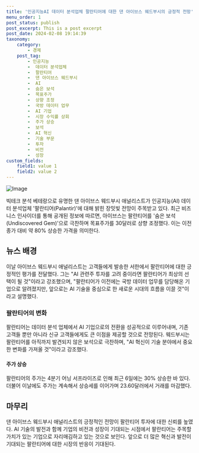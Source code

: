 ```yaml
---
title: '인공지능AI 데이터 분석업체 팔란티어에 대한 댄 아이브스 웨드부시의 긍정적 전망'
menu_order: 1
post_status: publish
post_excerpt: This is a post excerpt
post_date: 2024-02-08 19:14:39
taxonomy:
    category:
        - 경제
    post_tag:
        - 인공지능
        -  데이터 분석업체
        -  팔란티어
        -  댄 아이브스 웨드부시
        -  AI
        -  숨은 보석
        -  목표주가
        -  상향 조정
        -  국방 데이터 업무
        -  AI 기업
        -  시장 수익률 상회
        -  주가 상승
        -  보석
        -  AI 혁신
        -  기술 부문
        -  투자
        -  비전
        -  성장
custom_fields:
    field1: value 1
    field2: value 2
---
```


![Image](https://imgnews.pstatic.net/image/215/2024/02/08/A202402080079_1_20240208094003838.jpg?type=w647)

빅테크 분석 베테랑으로 유명한 댄 아이브스 웨드부시 애널리스트가 인공지능(AI) 데이터 분석업체 '팔란티어(Palantir)'에 대해 밝힌 장밋빛 전망이 주목받고 있다. 최근 비즈니스 인사이더를 통해 공개된 정보에 따르면, 아이브스는 팔란티어를 '숨은 보석(Undiscovered Gem)'으로 극찬하며 목표주가를 30달러로 상향 조정했다. 이는 이전 종가 대비 약 80% 상승한 가격을 의미한다.
## 뉴스 배경
이날 아이브스 웨드부시 애널리스트는 고객들에게 발송한 서한에서 팔란티어에 대한 긍정적인 평가를 전달했다. 그는 "AI 관련주 투자를 고려 중이라면 팔란티어가 최상의 선택이 될 것"이라고 강조했으며, "팔란티어가 이전에는 국방 데이터 업무를 담당해온 기업으로 알려졌지만, 앞으로는 AI 기술을 중심으로 한 새로운 시대의 흐름을 이끌 것"이라고 설명했다.
### 팔란티어의 변화
팔란티어는 데이터 분석 업체에서 AI 기업으로의 전환을 성공적으로 이루어내며, 기존 고객들 뿐만 아니라 신규 고객들에게도 큰 이점을 제공할 것으로 전망된다. 웨드부시는 팔란티어를 아직까지 발견되지 않은 보석으로 극찬하며, "AI 혁신이 기술 분야에서 중요한 변화를 가져올 것"이라고 강조했다.
#### 주가 상승
팔란티어의 주가는 4분기 어닝 서프라이즈로 인해 최근 6일에는 30% 상승한 바 있다. 더불어 이날에도 주가는 계속해서 상승세를 이어가며 23.60달러에서 거래를 마감했다.
## 마무리
댄 아이브스 웨드부시 애널리스트의 긍정적인 전망이 팔란티어 투자에 대한 신뢰를 높였다. AI 기술의 발전과 함께 기업의 비전과 성장이 기대되는 시점에서 팔란티어는 주목할 가치가 있는 기업으로 자리매김하고 있는 것으로 보인다. 앞으로 더 많은 혁신과 발전이 기대되는 팔란티어에 대한 시장의 반응이 기대된다.
